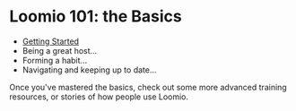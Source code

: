 # Loomio 101: the Basics

* [Getting Started](getting_started.md)
* Being a great host...
* Forming a habit...
* Navigating and keeping up to date...

Once you've mastered the basics, check out some more advanced training resources, or stories of how people use Loomio.